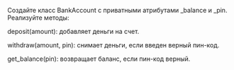 Создайте класс BankAccount с приватными атрибутами _balance и _pin. Реализуйте методы:

deposit(amount): добавляет деньги на счет.

withdraw(amount, pin): снимает деньги, если введен верный пин-код.

get_balance(pin): возвращает баланс, если пин-код верный.

